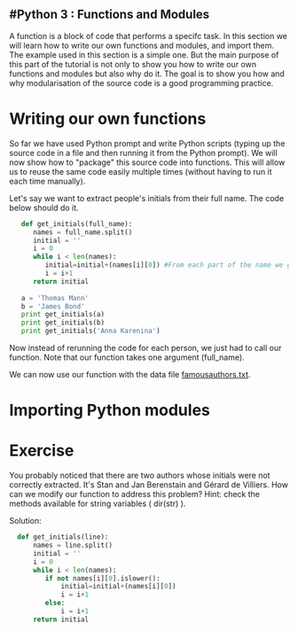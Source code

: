 #Python 3 : Functions and Modules
-----------------------

A function is a block of code that performs a specifc task. In this section we
will learn how to write our own functions and modules, and import them. The example used in this section is a simple one. But the main purpose of this part of the tutorial is not only to show you how to write our own functions and modules but also why do it. The goal is to show you how and why modularisation of the source code is a good programming practice.

Writing our own functions
============
So far we have used Python prompt and write Python scripts (typing up the source code in a file and then running it from the Python prompt). We will now show how to "package" this source code into functions. This will allow us to reuse the same code easily multiple times (without having to run it each time manually).

Let's say we want to extract people's initials from their full name. The code below should do it.

```python
   def get_initials(full_name):
      names = full_name.split() 
      initial = ''
      i = 0
      while i < len(names):
         initial=initial+(names[i][0]) #From each part of the name we get the first letter
         i = i+1
      return initial
   
   a = 'Thomas Mann'
   b = 'James Bond'
   print get_initials(a)
   print get_initials(b)
   print get_initials('Anna Karenina')
```

Now instead of rerunning the code for each person, we just had to call our function. Note that our function takes one argument (full_name). 

We can now use our function with the data file [famousauthors.txt](famousauthors.txt).

Importing Python modules
============




Exercise
============
You probably noticed that there are two authors whose initials were not correctly extracted. It's Stan and Jan Berenstain and Gérard de Villiers. How can we modify our function to address this problem? Hint: check the methods available for string variables ( dir(str) ).


Solution:

```python
  def get_initials(line):
      names = line.split()
      initial = ''
      i = 0
      while i < len(names):
         if not names[i][0].islower():
             initial=initial+(names[i][0])
             i = i+1
         else:
             i = i+1
      return initial
```
